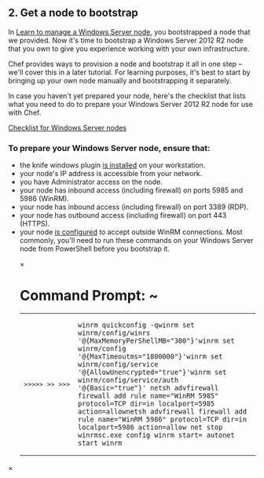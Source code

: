 ## 2. Get a node to bootstrap

In [Learn to manage a Windows Server node](/manage-a-node/windows/), you bootstrapped a node that we provided. Now it's time to bootstrap a Windows Server 2012 R2 node that you own to give you experience working with your own infrastructure.

Chef provides ways to provision a node and bootstrap it all in one step &ndash; we'll cover this in a later tutorial. For learning purposes, it's best to start by bringing up your own node manually and bootstrapping it separately.

In case you haven't yet prepared your node, here's the checklist that lists what you need to do to prepare your Windows Server 2012 R2 node for use with Chef.

<a class="help-button radius" href="#" data-reveal-id="knife-help-modal-windows">Checklist for Windows Server nodes</a>

<div id="knife-help-modal-windows" class="reveal-modal" data-reveal aria-labelledby="modalTitle" aria-hidden="true" role="dialog">
  <h3 id="modalTitle">To prepare your Windows Server node, ensure that:</h3>
  <ul>
    <li>the knife windows plugin <a href="/manage-a-node/windows/bootstrap-your-node#step3" target="_blank">is installed</a> on your workstation.</li>
    <li>your node's IP address is accessible from your network.</li>
    <li>you have Administrator access on the node.</li>
    <li>your node has inbound access (including firewall) on ports 5985 and 5986 (WinRM).</li>
    <li>your node has inbound access (including firewall) on port 3389 (RDP).</li>
    <li>your node has outbound access (including firewall) on port 443 (HTTPS).</li>
    <li>your node <a href="https://docs.chef.io/plugin_knife_windows.html#requirements" target="_blank">is configured</a> to accept outside WinRM connections. Most commonly, you'll need to run these commands on your Windows Server node from PowerShell before you bootstrap it.<p></p>
    <div class="window Win32">
            <nav class="control-window">
              <div class="close">&times;</div>
              <div class="minimize"></div>
              <div class="deactivate"></div>
            </nav>
            <h1 class="titleInside">Command Prompt: ~</h1>
            <div class="container"><div class="terminal"><table><tr><td class='gutter'><pre class='line-numbers'><span class='line-number'>></span><span class='line-number'>></span><span class='line-number'>></span><span class='line-number'>></span><span class='line-number'>></span><span class='line-number'>&nbsp;</span><span class='line-number'>></span><span class='line-number'>></span><span class='line-number'>&nbsp;</span><span class='line-number'>></span><span class='line-number'>></span><span class='line-number'>></span></pre></td><td class='code'><pre><code><span class='line command'>winrm quickconfig -q</span><span class='line command'>winrm set winrm/config/winrs '@{MaxMemoryPerShellMB=&quot;300&quot;}'</span><span class='line command'>winrm set winrm/config '@{MaxTimeoutms=&quot;1800000&quot;}'</span><span class='line command'>winrm set winrm/config/service '@{AllowUnencrypted=&quot;true&quot;}'</span><span class='line command'>winrm set winrm/config/service/auth '@{Basic=&quot;true&quot;}'</span><span class='line output'>&nbsp;</span><span class='line command'>netsh advfirewall firewall add rule name=&quot;WinRM 5985&quot; protocol=TCP dir=in localport=5985 action=allow</span><span class='line command'>netsh advfirewall firewall add rule name=&quot;WinRM 5986&quot; protocol=TCP dir=in localport=5986 action=allow</span><span class='line output'>&nbsp;</span><span class='line command'>net stop winrm</span><span class='line command'>sc.exe config winrm start= auto</span><span class='line command'>net start winrm</span></code></pre></td></tr></table></div></div>
    </li>
  </ul>
  <a class="close-reveal-modal" aria-label="Close">&#215;</a>
</div>

